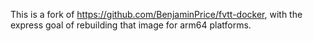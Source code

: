 This is a fork of https://github.com/BenjaminPrice/fvtt-docker, with the express goal of rebuilding that image for arm64 platforms.
